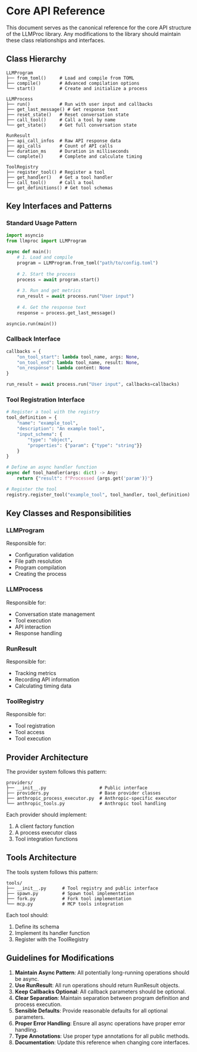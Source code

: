 # Core API Reference

This document serves as the canonical reference for the core API structure of the LLMProc library. Any modifications to the library should maintain these class relationships and interfaces.

## Class Hierarchy

```
LLMProgram
├── from_toml()     # Load and compile from TOML
├── compile()       # Advanced compilation options
└── start()         # Create and initialize a process

LLMProcess
├── run()           # Run with user input and callbacks
├── get_last_message() # Get response text
├── reset_state()   # Reset conversation state
├── call_tool()     # Call a tool by name
└── get_state()     # Get full conversation state

RunResult
├── api_call_infos  # Raw API response data
├── api_calls       # Count of API calls
├── duration_ms     # Duration in milliseconds
└── complete()      # Complete and calculate timing

ToolRegistry
├── register_tool() # Register a tool
├── get_handler()   # Get a tool handler
├── call_tool()     # Call a tool
└── get_definitions() # Get tool schemas
```

## Key Interfaces and Patterns

### Standard Usage Pattern

```python
import asyncio
from llmproc import LLMProgram

async def main():
    # 1. Load and compile
    program = LLMProgram.from_toml("path/to/config.toml")
    
    # 2. Start the process
    process = await program.start()
    
    # 3. Run and get metrics
    run_result = await process.run("User input")
    
    # 4. Get the response text
    response = process.get_last_message()

asyncio.run(main())
```

### Callback Interface

```python
callbacks = {
    "on_tool_start": lambda tool_name, args: None,
    "on_tool_end": lambda tool_name, result: None,
    "on_response": lambda content: None
}

run_result = await process.run("User input", callbacks=callbacks)
```

### Tool Registration Interface

```python
# Register a tool with the registry
tool_definition = {
    "name": "example_tool",
    "description": "An example tool",
    "input_schema": {
        "type": "object",
        "properties": {"param": {"type": "string"}}
    }
}

# Define an async handler function
async def tool_handler(args: dict) -> Any:
    return {"result": f"Processed {args.get('param')}"}

# Register the tool
registry.register_tool("example_tool", tool_handler, tool_definition)
```

## Key Classes and Responsibilities

### LLMProgram

Responsible for:
- Configuration validation
- File path resolution
- Program compilation
- Creating the process

### LLMProcess

Responsible for:
- Conversation state management
- Tool execution
- API interaction
- Response handling

### RunResult

Responsible for:
- Tracking metrics
- Recording API information
- Calculating timing data

### ToolRegistry

Responsible for:
- Tool registration
- Tool access
- Tool execution

## Provider Architecture

The provider system follows this pattern:

```
providers/
├── __init__.py                    # Public interface
├── providers.py                   # Base provider classes
├── anthropic_process_executor.py  # Anthropic-specific executor
└── anthropic_tools.py             # Anthropic tool handling
```

Each provider should implement:
1. A client factory function
2. A process executor class
3. Tool integration functions

## Tools Architecture

The tools system follows this pattern:

```
tools/
├── __init__.py      # Tool registry and public interface
├── spawn.py         # Spawn tool implementation
├── fork.py          # Fork tool implementation
└── mcp.py           # MCP tools integration
```

Each tool should:
1. Define its schema
2. Implement its handler function
3. Register with the ToolRegistry

## Guidelines for Modifications

1. **Maintain Async Pattern**: All potentially long-running operations should be async.
2. **Use RunResult**: All run operations should return RunResult objects.
3. **Keep Callbacks Optional**: All callback parameters should be optional.
4. **Clear Separation**: Maintain separation between program definition and process execution.
5. **Sensible Defaults**: Provide reasonable defaults for all optional parameters.
6. **Proper Error Handling**: Ensure all async operations have proper error handling.
7. **Type Annotations**: Use proper type annotations for all public methods.
8. **Documentation**: Update this reference when changing core interfaces.